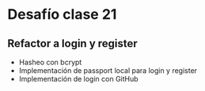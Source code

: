 # Desafío clase 21

## Refactor a login y register

- Hasheo con bcrypt
- Implementación de passport local para login y register
- Implementación de login con GitHub
